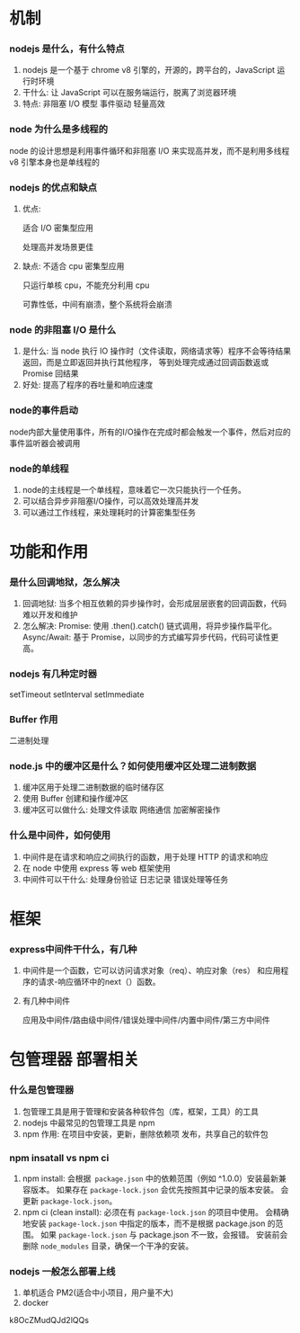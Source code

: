 # 机制

### nodejs 是什么，有什么特点

1. nodejs 是一个基于 chrome v8 引擎的，开源的，跨平台的，JavaScript 运行时环境
2. 干什么:
   让 JavaScript 可以在服务端运行，脱离了浏览器环境
3. 特点:
   非阻塞 I/O 模型
   事件驱动
   轻量高效

### node 为什么是多线程的

node 的设计思想是利用事件循环和非阻塞 I/O 来实现高并发，而不是利用多线程 v8 引擎本身也是单线程的

### nodejs 的优点和缺点

1. 优点:

   适合 I/O 密集型应用

   处理高并发场景更佳

2. 缺点:
   不适合 cpu 密集型应用

   只运行单核 cpu，不能充分利用 cpu

   可靠性低，中间有崩溃，整个系统将会崩溃

### node 的非阻塞 I/O 是什么

1. 是什么:
   当 node 执行 IO 操作时（文件读取，网络请求等）程序不会等待结果返回，而是立即返回并执行其他程序，
   等到处理完成通过回调函数返或 Promise 回结果
2. 好处:
   提高了程序的吞吐量和响应速度


### node的事件启动

node内部大量使用事件，所有的I/O操作在完成时都会触发一个事件，然后对应的事件监听器会被调用

### node的单线程

1. node的主线程是一个单线程，意味着它一次只能执行一个任务。
2. 可以结合异步非阻塞I/O操作，可以高效处理高并发
3. 可以通过工作线程，来处理耗时的计算密集型任务

# 功能和作用

### 是什么回调地狱，怎么解决

1. 回调地狱:
   当多个相互依赖的异步操作时，会形成层层嵌套的回调函数，代码难以开发和维护
2. 怎么解决:
   Promise: 使用 .then().catch() 链式调用，将异步操作扁平化。
   Async/Await: 基于 Promise，以同步的方式编写异步代码，代码可读性更高。

### nodejs 有几种定时器

setTimeout
setInterval
setImmediate

### Buffer 作用

二进制处理

### node.js 中的缓冲区是什么？如何使用缓冲区处理二进制数据

1. 缓冲区用于处理二进制数据的临时储存区
2. 使用 Buffer 创建和操作缓冲区
3. 缓冲区可以做什么:
   处理文件读取
   网络通信
   加密解密操作

### 什么是中间件，如何使用

1. 中间件是在请求和响应之间执行的函数，用于处理 HTTP 的请求和响应
2. 在 node 中使用 express 等 web 框架使用
3. 中间件可以干什么:
   处理身份验证
   日志记录
   错误处理等任务

# 框架

### express中间件干什么，有几种

1. 中间件是一个函数，它可以访问请求对象（req）、响应对象（res）
和应用程序的请求-响应循环中的next（）函数。

2. 有几种中间件

   应用及中间件/路由级中间件/错误处理中间件/内置中间件/第三方中间件

# 包管理器 部署相关

### 什么是包管理器

1. 包管理工具是用于管理和安装各种软件包（库，框架，工具）的工具
2. nodejs 中最常见的包管理工具是 npm
3. npm 作用:
   在项目中安装，更新，删除依赖项
   发布，共享自己的软件包

### npm insatall vs npm ci

1. npm install:
   会根据` package.json` 中的依赖范围（例如 ^1.0.0）安装最新兼容版本。
   如果存在 `package-lock.json` 会优先按照其中记录的版本安装。
   会更新 `package-lock.json`。
2. npm ci (clean install):
   必须在有 `package-lock.json` 的项目中使用。
   会精确地安装 `package-lock.json` 中指定的版本，而不是根据 package.json 的范围。
   如果 `package-lock.json` 与 package.json 不一致，会报错。
   安装前会删除 `node_modules` 目录，确保一个干净的安装。

### nodejs 一般怎么部署上线

1. 单机适合 PM2(适合中小项目，用户量不大)
2. docker

k8OcZMudQJd2lQQs

